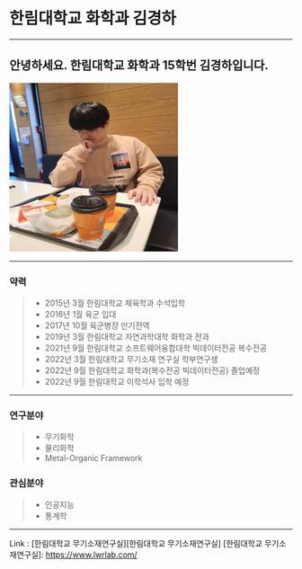# 한림대학교 화학과 김경하




---
## 안녕하세요. 한림대학교 화학과 15학번 김경하입니다.
<img src =KakaoTalk_20220611_195952036.jpg height =300 width =300>

---

### 약력

>* 2015년 3월 한림대학교 체육학과 수석입학
>* 2016년 1월 육군 입대
>* 2017년 10월 육군병장 만기전역
>* 2019년 3월 한림대학교 자연과학대학 화학과 전과
>* 2021년 9월 한림대학교 소프트웨어융합대학 빅데이터전공 복수전공
>* 2022년 3월 한림대학교 무기소재 연구실 학부연구생
>* 2022년 9월 한림대학교 화학과(복수전공 빅데이터전공) 졸업예정
>* 2022년 9월 한림대학교 이학석사 입학 예정

---

### 연구분야   
> * 무기화학
> * 물리화학
> * Metal-Organic Framework

### 관심분야   
> * 인공지능
> * 통계학 


--------

Link : [한림대학교 무기소재연구실][한림대학교 무기소재연구실]
[한림대학교 무기소재연구실]: https://www.lwrlab.com/
